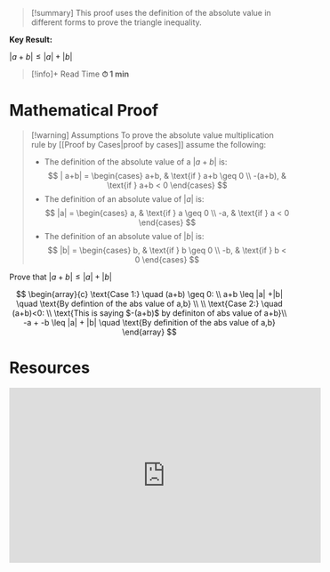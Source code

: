 
> [!summary]
This proof uses the definition of the absolute value in different forms to prove the triangle inequality.
> 
**Key Result:**
> 
$|a+b| \leq |a| + |b|$

>[!info]+ Read Time
**⏱ 1 min**

# Mathematical Proof
> [!warning] Assumptions
To prove the absolute value multiplication rule by [[Proof by Cases|proof by cases]] assume the following:
> - The definition of the absolute value of a $|a+b|$ is:
> $$
>  | a+b| =
>  \begin{cases}
> a+b, & \text{if } a+b \geq 0 \\
>  -(a+b), & \text{if } a+b < 0
>  \end{cases}
>  $$
> - The definition of an absolute value of $|a|$ is:
>   $$
> |a| =
>   \begin{cases}
>  a, & \text{if } a \geq 0 \\
>   -a, & \text{if } a < 0
>   \end{cases}
>   $$
>  - The definition of an absolute value of $|b|$ is:
>   $$
>   |b| =
>   \begin{cases}
>  b, & \text{if } b \geq 0 \\
>   -b, & \text{if } b < 0
>   \end{cases}
>   $$

Prove that  $|a+b| \leq |a| +|b|$

$$
\begin{array}{c} 
\text{Case 1:} \quad (a+b) \geq 0: \\
a+b \leq |a| +|b| \quad \text{By defintion of the abs value of a,b} \\
 \\
\text{Case 2:} \quad (a+b)<0: \\ 
\text{This is saying $-(a+b)$ by definiton of abs value of a+b}\\
-a + -b \leq |a| + |b| \quad \text{By definition of the abs value of a,b}
\end{array}
$$

# Resources
<iframe width="560" height="315" src="https://www.youtube.com/embed/051WWg9twO0?si=tP3UQdOcerjiEoyR" title="YouTube video player" frameborder="0" allow="accelerometer; autoplay; clipboard-write; encrypted-media; gyroscope; picture-in-picture; web-share" referrerpolicy="strict-origin-when-cross-origin" allowfullscreen></iframe>



